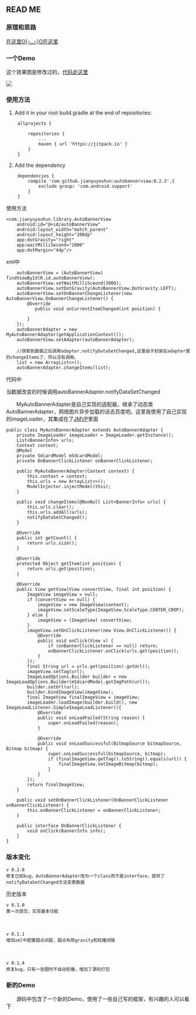 ## READ ME ##

### 原理和思路 ###

  [在这里O(∩_∩)O在这里](https://jianyuyouhun.com/index.php/archives/60/)

### 一个Demo ###

这个效果图是修改过的，[代码走这里](doc/OnBannerChange.md)

<img src="https://jianyuyouhun.com/imgs/autobannergif.gif" />

### 使用方法 ###

1. Add it in your root build.gradle at the end of repositories:
	
		allprojects {
		
			repositories {
				...
				maven { url 'https://jitpack.io' }
			}
		}

2. Add the dependency

		dependencies {
	        compile 'com.github.jianyuyouhun:autobannerview:0.2.3',{
				exclude group: 'com.android.support'
			}
		}

使用方法
	
	<com.jianyuyouhun.library.AutoBannerView
        android:id="@+id/autoBannerView"
        android:layout_width="match_parent"
        android:layout_height="200dp"
        app:dotGravity="right"
        app:waitMilliSecond="2000"
        app:dotMargin="4dp"/>

xml中

        autoBannerView = (AutoBannerView) findViewById(R.id.autoBannerView);
        autoBannerView.setWaitMilliSceond(3000);
		autoBannerView.setDotGravity(AutoBannerView.DotGravity.LEFT);
        autoBannerView.setOnBannerChangeListener(new AutoBannerView.OnBannerChangeListener() {
            @Override
               public void onCurrentItemChanged(int position) {

            }
        });
        autoBannerAdapter = new MyAutoBannerAdapter(getApplicationContext());
        autoBannerView.setAdapter(autoBannerAdapter);

		//获取到数据之后调用adapter.notifyDataSetChanged,这里由于封装在adapter里的changeItems了，所以没有调用。
        list = new ArrayList<>();
        autoBannerAdapter.changeItems(list);

代码中

当数据改变的时候调用autoBannerAdapter.notifyDataSetChanged

　　MyAutoBannerAdapter是自己实现的适配器，继承了动态类AutoBannerAdapter，网络图片异步加载的话去百度吧。这里我使用了自己实现的imageLoader，其集成在了[JMVP](https://github.com/jianyuyouhun/JMVP)里面

	
	public class MyAutoBannerAdapter extends AutoBannerAdapter {
	    private ImageLoader imageLoader = ImageLoader.getInstance();
	    List<BannerInfo> urls;
	    Context context;
	    @Model
	    private SdcardModel mSdcardModel;
	    private OnBannerClickListener onBannerClickListener;
	
	    public MyAutoBannerAdapter(Context context) {
	        this.context = context;
	        this.urls = new ArrayList<>();
	        ModelInjector.injectModel(this);
	    }
	
	    public void changeItems(@NonNull List<BannerInfo> urls) {
	        this.urls.clear();
	        this.urls.addAll(urls);
	        notifyDataSetChanged();
	    }
	
	    @Override
	    public int getCount() {
	        return urls.size();
	    }
	
	    @Override
	    protected Object getItem(int position) {
	        return urls.get(position);
	    }
	
	    @Override
	    public View getView(View convertView, final int position) {
	        ImageView imageView = null;
	        if (convertView == null) {
	            imageView = new ImageView(context);
	            imageView.setScaleType(ImageView.ScaleType.CENTER_CROP);
	        } else {
	            imageView = (ImageView) convertView;
	        }
	        imageView.setOnClickListener(new View.OnClickListener() {
	            @Override
	            public void onClick(View v) {
	                if (onBannerClickListener == null) return;
	                onBannerClickListener.onClick(urls.get(position));
	            }
	        });
	        final String url = urls.get(position).getUrl();
	        imageView.setTag(url);
	        ImageLoadOptions.Builder builder = new ImageLoadOptions.Builder(mSdcardModel.getImgPath(url));
	        builder.setUrl(url);
	        builder.bindImageView(imageView);
	        final ImageView finalImageView = imageView;
	        imageLoader.loadImage(builder.build(), new ImageLoadListener.SimpleImageLoadListener(){
	            @Override
	            public void onLoadFailed(String reason) {
	                super.onLoadFailed(reason);
	            }
	
	            @Override
	            public void onLoadSuccessful(BitmapSource bitmapSource, Bitmap bitmap) {
	                super.onLoadSuccessful(bitmapSource, bitmap);
	                if (finalImageView.getTag().toString().equals(url)) {
	                    finalImageView.setImageBitmap(bitmap);
	                }
	            }
	        });
	        return finalImageView;
	    }
	
	    public void setOnBannerClickListener(OnBannerClickListener onBannerClickListener) {
	        this.onBannerClickListener = onBannerClickListener;
	    }
	
	    public interface OnBannerClickListener {
	        void onClick(BannerInfo info);
	    }
	}

### 版本变化 ###


	v 0.2.0
	修复已知bug，AutoBannerAdapter改为一个class而不是interface，提供了notifyDataSetChanged方法变更数据

历史版本

	v 0.1.0 
    第一次提交，实现基本功能
　
	
	v 0.1.1
    增加xml中配置圆点间距，圆点布局gravity和轮播间隔
    
　

	v 0.1.4
	修复bug，只有一张图时不自动轮播，增加了源码打包

### 新的Demo ###

　　源码中包含了一个新的Demo，使用了一些自己写的框架，有兴趣的人可以看下
　

